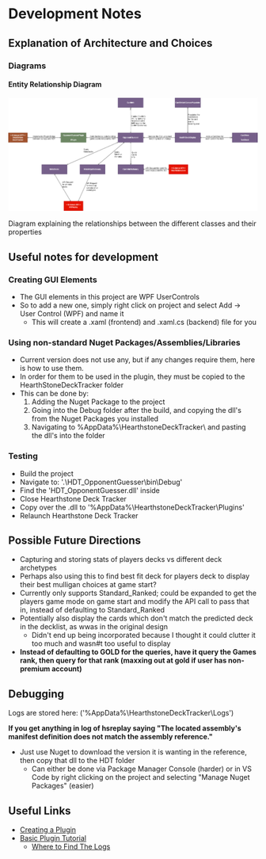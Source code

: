 
# Development Notes

## Explanation of Architecture and Choices


### Diagrams

#### Entity Relationship Diagram

![ERD](Images/EntityRelationshipDiagram.png)

Diagram explaining the relationships between the different classes and their properties

## Useful notes for development

### Creating GUI Elements

- The GUI elements in this project are WPF UserControls
- So to add a new one, simply right click on project and select Add -> User Control (WPF) and name it
    - This will create a .xaml (frontend) and .xaml.cs (backend) file for you

### Using non-standard Nuget Packages/Assemblies/Libraries

- Current version does not use any, but if any changes require them, here is how to use them.
- In order for them to be used in the plugin, they must be copied to the HearthStoneDeckTracker folder
- This can be done by:
    1. Adding the Nuget Package to the project
    2. Going into the Debug folder after the build, and copying the dll's from the Nuget Packages you installed
    3. Navigating to %AppData%\HearthstoneDeckTracker\ and pasting the dll's into the folder
 
### Testing

- Build the project
- Navigate to: '.\HDT_OpponentGuesser\bin\Debug\'
- Find the 'HDT_OpponentGuesser.dll' inside
- Close Hearthstone Deck Tracker
- Copy over the .dll to '%AppData%\HearthstoneDeckTracker\Plugins'
- Relaunch Hearthstone Deck Tracker

## Possible Future Directions

- Capturing and storing stats of players decks vs different deck archetypes
- Perhaps also using this to find best fit deck for players deck to display their best mulligan choices at game start?
- Currently only supports Standard_Ranked; could be expanded to get the players game mode on game start and modify the API call to pass that in, instead of defaulting to Standard_Ranked
- Potentially also display the cards which don't match the predicted deck in the decklist, as wwas in the original design
    - Didn't end up being incorporated because I thought it could clutter it too much and wasn#t too useful to display
- **Instead of defaulting to GOLD for the queries, have it query the Games rank, then query for that rank (maxxing out at gold if user has non-premium account)**


## Debugging

Logs are stored here: ('%AppData%\HearthstoneDeckTracker\Logs\')

**If you get anything in log of hsreplay saying "The located assembly's manifest definition does not match the assembly reference."**
- Just use Nuget to download the version it is wanting in the reference, then copy that dll to the HDT folder
  - Can either be done via Package Manager Console (harder) or in VS Code by right clicking on the project and selecting "Manage Nuget Packages" (easier)
## Useful Links

- [Creating a Plugin](https://github.com/HearthSim/Hearthstone-Deck-Tracker/wiki/Creating-Plugins)
- [Basic Plugin Tutorial](https://github.com/HearthSim/Hearthstone-Deck-Tracker/wiki/Basic-plugin-creation-tutorial)
  - [Where to Find The Logs](https://github.com/HearthSim/Hearthstone-Deck-Tracker/wiki/Creating-Plugins#basics-where-to-start)
